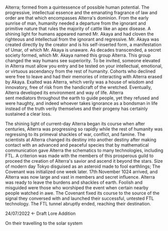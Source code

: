 Alterra; formed from a quintessence of possible human potential. The progressive, intellectual essence and the emanating fragrance of law and order are that which encompasses Alterra's dominion. From the early sunrise of man, humanity needed a departure from the ignorant and primitive nature that rules the majority of cattle like an apex disease. A shining light for humans appeared named Mr. Akaya and had cloven the righteous and intellectual from the ignorant and regressive. Mr. Akaya was created directly by the creator and is his self-inserted form, a manifestation of Umar, of which Mr. Akaya is unaware. As decades transcended, a secret society formed, which Mr. Akaya named this group Alterra. This group changed the way humans see superiority. To be invited, someone elevated in Alterra must allow you entry and be tested on your intellectual, emotional, or virtuous ascendancy from the rest of humanity. Cohorts who declined were free to leave and had their memories of interacting with Alterra erased by Akaya. Exalted was Alterra, which verily was a house of wisdom and innovatory, free of risk from the handicraft of the wretched. Eventually, Alterra developed its environment and way of life. Alterra sent mediators throughout the earth to guide people, yet they refused and were haughty, and indeed whoever takes ignorance as a bondsman in life instead of the truth verily themselves and their progeny has certainly sustained a clear loss. 

  
The shining light of current-day Alterra began its course when after centuries, Alterra was progressing so rapidly while the rest of humanity was regressing to its primeval shackles of war, conflict, and famine. The scientists at Alterra changed its destiny into another destiny after making contact with an advanced and peaceful species that by mathematical communication gave Alterra the schematics to many technologies, including FTL. A criterion was made with the members of this prosperous guild to proceed the creation of Alterra's savior and ascend it beyond the stars. Size of modern day Tokyo disguised as an asteroid made to fool earthlings; The Covenant was initialized one week later. 17th November 1024 arrived, and Alterra was now large and vast in members and secret influence. Alterra was ready to leave the burdens and shackles of earth. Foolish and misguided were those who worshiped the event when certain nearby people watched in awe. The Covenant fixed its course to the source of the signal they conversed with and launched their successful, untested FTL technology. The FTL tunnel abruptly ended, reaching their destination. 

24/07/2022 ← Draft Lore Addition


On their travelling to the solar system